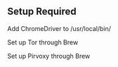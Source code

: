 ## Setup Required

Add ChromeDriver to /usr/local/bin/

Set up Tor through Brew

Set up Pirvoxy through Brew